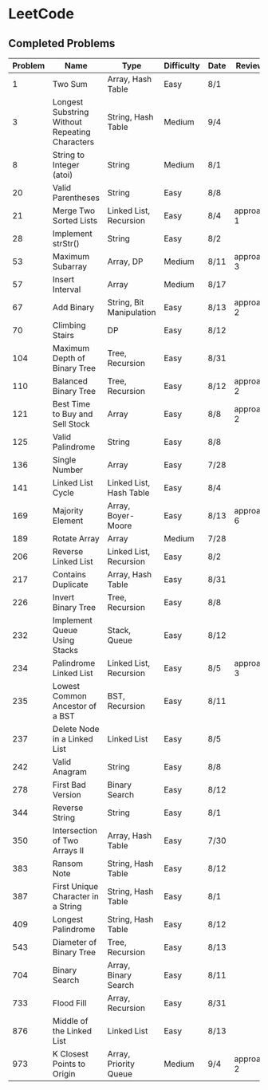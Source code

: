 # LeetCode

## Completed Problems

| Problem | Name                                           | Type                     | Difficulty | Date | Review?    |
| ------- | ---------------------------------------------- | ------------------------ | ---------- | ---- | ---------- |
| 1       | Two Sum                                        | Array, Hash Table        | Easy       | 8/1  |            |
| 3       | Longest Substring Without Repeating Characters | String, Hash Table       | Medium     | 9/4  |            |
| 8       | String to Integer (atoi)                       | String                   | Medium     | 8/1  |            |
| 20      | Valid Parentheses                              | String                   | Easy       | 8/8  |            |
| 21      | Merge Two Sorted Lists                         | Linked List, Recursion   | Easy       | 8/4  | approach 1 |
| 28      | Implement strStr()                             | String                   | Easy       | 8/2  |            |
| 53      | Maximum Subarray                               | Array, DP                | Medium     | 8/11 | approach 3 |
| 57      | Insert Interval                                | Array                    | Medium     | 8/17 |            |
| 67      | Add Binary                                     | String, Bit Manipulation | Easy       | 8/13 | approach 2 |
| 70      | Climbing Stairs                                | DP                       | Easy       | 8/12 |            |
| 104     | Maximum Depth of Binary Tree                   | Tree, Recursion          | Easy       | 8/31 |            |
| 110     | Balanced Binary Tree                           | Tree, Recursion          | Easy       | 8/12 | approach 2 |
| 121     | Best Time to Buy and Sell Stock                | Array                    | Easy       | 8/8  | approach 2 |
| 125     | Valid Palindrome                               | String                   | Easy       | 8/8  |            |
| 136     | Single Number                                  | Array                    | Easy       | 7/28 |            |
| 141     | Linked List Cycle                              | Linked List, Hash Table  | Easy       | 8/4  |            |
| 169     | Majority Element                               | Array, Boyer-Moore       | Easy       | 8/13 | approach 6 |
| 189     | Rotate Array                                   | Array                    | Medium     | 7/28 |            |
| 206     | Reverse Linked List                            | Linked List, Recursion   | Easy       | 8/2  |            |
| 217     | Contains Duplicate                             | Array, Hash Table        | Easy       | 8/31 |            |
| 226     | Invert Binary Tree                             | Tree, Recursion          | Easy       | 8/8  |            |
| 232     | Implement Queue Using Stacks                   | Stack, Queue             | Easy       | 8/12 |            |
| 234     | Palindrome Linked List                         | Linked List, Recursion   | Easy       | 8/5  | approach 3 |
| 235     | Lowest Common Ancestor of a BST                | BST, Recursion           | Easy       | 8/11 |            |
| 237     | Delete Node in a Linked List                   | Linked List              | Easy       | 8/5  |            |
| 242     | Valid Anagram                                  | String                   | Easy       | 8/8  |            |
| 278     | First Bad Version                              | Binary Search            | Easy       | 8/12 |            |
| 344     | Reverse String                                 | String                   | Easy       | 8/1  |            |
| 350     | Intersection of Two Arrays II                  | Array, Hash Table        | Easy       | 7/30 |            |
| 383     | Ransom Note                                    | String, Hash Table       | Easy       | 8/12 |            |
| 387     | First Unique Character in a String             | String, Hash Table       | Easy       | 8/1  |            |
| 409     | Longest Palindrome                             | String, Hash Table       | Easy       | 8/12 |            |
| 543     | Diameter of Binary Tree                        | Tree, Recursion          | Easy       | 8/13 |            |
| 704     | Binary Search                                  | Array, Binary Search     | Easy       | 8/11 |            |
| 733     | Flood Fill                                     | Array, Recursion         | Easy       | 8/31 |            |
| 876     | Middle of the Linked List                      | Linked List              | Easy       | 8/13 |            |
| 973     | K Closest Points to Origin                     | Array, Priority Queue    | Medium     | 9/4  | approach 2 |